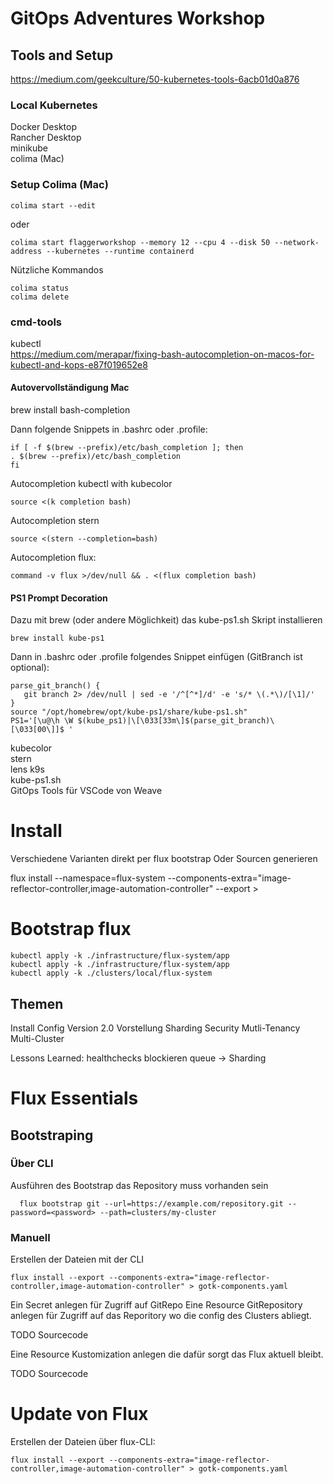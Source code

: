 # GitOps Adventures Workshop 

## Tools and Setup

https://medium.com/geekculture/50-kubernetes-tools-6acb01d0a876

### Local Kubernetes
Docker Desktop  
Rancher Desktop  
minikube  
colima (Mac)  

### Setup Colima (Mac)

```
colima start --edit
```
oder 
```
colima start flaggerworkshop --memory 12 --cpu 4 --disk 50 --network-address --kubernetes --runtime containerd
```
Nützliche Kommandos
```
colima status
colima delete
```
### cmd-tools
kubectl  
https://medium.com/merapar/fixing-bash-autocompletion-on-macos-for-kubectl-and-kops-e87f019652e8

#### Autovervollständigung Mac
brew install bash-completion

Dann folgende Snippets in .bashrc oder .profile:  
```
if [ -f $(brew --prefix)/etc/bash_completion ]; then 
. $(brew --prefix)/etc/bash_completion
fi
```
Autocompletion kubectl with kubecolor
```
source <(k completion bash)
```
Autocompletion stern
```
source <(stern --completion=bash)
```
Autocompletion flux:  
```
command -v flux >/dev/null && . <(flux completion bash)
```

#### PS1 Prompt Decoration
Dazu mit brew (oder andere Möglichkeit) das kube-ps1.sh Skript installieren
```
brew install kube-ps1
```
Dann in .bashrc oder .profile folgendes Snippet einfügen (GitBranch ist optional):  
```
parse_git_branch() {
   git branch 2> /dev/null | sed -e '/^[^*]/d' -e 's/* \(.*\)/[\1]/'
}
source "/opt/homebrew/opt/kube-ps1/share/kube-ps1.sh"
PS1='[\u@\h \W $(kube_ps1)|\[\033[33m\]$(parse_git_branch)\[\033[00\]]$ '
```

kubecolor  
stern  
lens
k9s  
kube-ps1.sh  
GitOps Tools für VSCode von Weave

# Install
Verschiedene Varianten
direkt per flux bootstrap
Oder Sourcen generieren

flux install --namespace=flux-system --components-extra="image-reflector-controller,image-automation-controller" --export > 

# Bootstrap flux
```
kubectl apply -k ./infrastructure/flux-system/app
kubectl apply -k ./infrastructure/flux-system/app
kubectl apply -k ./clusters/local/flux-system
```

## Themen
Install
Config
Version 2.0 Vorstellung
Sharding
Security
Mutli-Tenancy
Multi-Cluster

Lessons Learned:
healthchecks blockieren queue -> Sharding

# Flux Essentials

## Bootstraping

### Über CLI
Ausführen des Bootstrap das Repository muss vorhanden sein
```
  flux bootstrap git --url=https://example.com/repository.git --password=<password> --path=clusters/my-cluster
```


### Manuell
Erstellen der Dateien mit der CLI
```
flux install --export --components-extra="image-reflector-controller,image-automation-controller" > gotk-components.yaml
```

Ein Secret anlegen für Zugriff auf GitRepo
Eine Resource GitRepository anlegen für Zugriff auf das Reporitory wo die config des Clusters abliegt.

TODO Sourcecode

Eine Resource Kustomization anlegen die dafür sorgt das Flux aktuell bleibt.

TODO Sourcecode


# Update von Flux 

Erstellen der Dateien über flux-CLI:
```
flux install --export --components-extra="image-reflector-controller,image-automation-controller" > gotk-components.yaml
```

